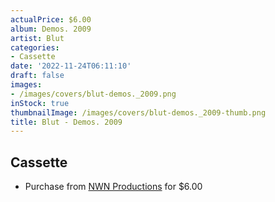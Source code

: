```yaml
---
actualPrice: $6.00
album: Demos. 2009
artist: Blut
categories:
- Cassette
date: '2022-11-24T06:11:10'
draft: false
images:
- /images/covers/blut-demos._2009.png
inStock: true
thumbnailImage: /images/covers/blut-demos._2009-thumb.png
title: Blut - Demos. 2009
---
```


## Cassette
* Purchase from [NWN Productions](http://shop.nwnprod.com/index.php?route=product/product&path=73&product_id=10197&sort=pd.name&order=ASC) for $6.00
